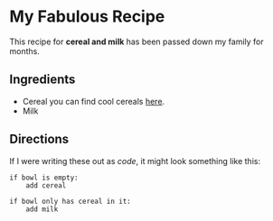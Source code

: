 # My Fabulous Recipe

This recipe for **cereal and milk** has been passed down my family for months.

## Ingredients

- Cereal you can find cool cereals [here]("http://www.example.com/coolcereals").
- Milk

## Directions

If I were writing these out as *code*, it might look something like this:

```text
if bowl is empty:
    add cereal

if bowl only has cereal in it:
    add milk
```
